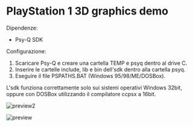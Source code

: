 # PlayStation 1 3D graphics demo

Dipendenze:
- Psy-Q SDK

Configurazione:
  1. Scaricare Psy-Q e creare una cartella TEMP e psyq dentro al drive C.
  2. Inserire le cartelle include, lib e bin dell'sdk dentro alla cartella psyq.
  3. Eseguire il file PSPATHS.BAT (Windows 95/98/ME/DOSBox).

L'sdk funziona correttamente solo sui sistemi operativi Windows 32bit, 
oppure con DOSBox utilizzando il compilatore ccpsx a 16bit.

![preview2](https://user-images.githubusercontent.com/8449266/84420744-c4da7600-ac1a-11ea-90af-86e16c00ec95.gif)

![preview](https://user-images.githubusercontent.com/8449266/84566451-86a39a80-ad71-11ea-8668-9b3f2d9e7029.jpg)
